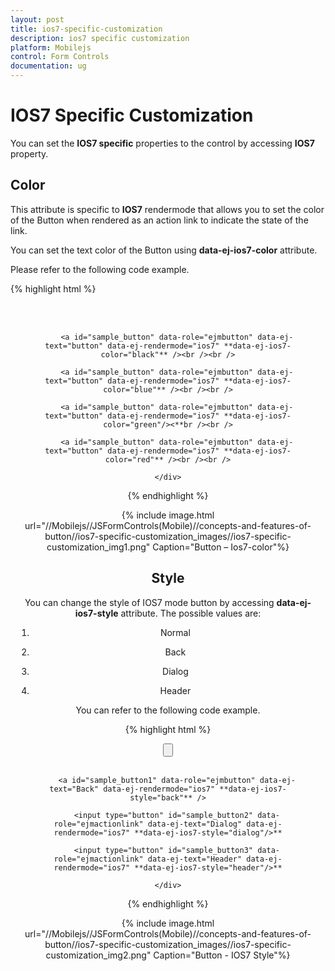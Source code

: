 ```yaml
---
layout: post
title: ios7-specific-customization
description: ios7 specific customization
platform: Mobilejs
control: Form Controls
documentation: ug
---
```


# IOS7 Specific Customization

You can set the **IOS7 specific** properties to the control by accessing **IOS7** property.

## Color

This attribute is specific to **IOS7** rendermode that allows you to set the color of the Button when rendered as an action link to indicate the state of the link. 

You can set the text color of the Button using **data-ej-ios7-color** attribute.

Please refer to the following code example.

{% highlight html %}


<div align="center" style="margin:10px">
        <a id="sample_button" data-role="ejmbutton" data-ej-text="button" data-ej-rendermode="ios7" **data-ej-ios7-color="gray"** /> <br /><br />

        <a id="sample_button" data-role="ejmbutton" data-ej-text="button" data-ej-rendermode="ios7" **data-ej-ios7-color="black"** /><br /><br />

        <a id="sample_button" data-role="ejmbutton" data-ej-text="button" data-ej-rendermode="ios7" **data-ej-ios7-color="blue"** /><br /><br />

        <a id="sample_button" data-role="ejmbutton" data-ej-text="button" data-ej-rendermode="ios7" **data-ej-ios7-color="green"/><**br /><br />

        <a id="sample_button" data-role="ejmbutton" data-ej-text="button" data-ej-rendermode="ios7" **data-ej-ios7-color="red"** /><br /><br />

    </div>


{% endhighlight %}



{% include image.html url="//Mobilejs//JSFormControls(Mobile)//concepts-and-features-of-button//ios7-specific-customization_images//ios7-specific-customization_img1.png" Caption="Button – Ios7-color"%}

## Style

You can change the style of IOS7 mode button by accessing **data-ej-ios7-style** attribute. The possible values are:

1. Normal

2. Back

3. Dialog

4. Header

You can refer to the following code example.

{% highlight html %}


<div align="center" style="margin:10px">
        <input type="button" id="sample_button" data-role="ejmbutton" data-ej-text="Normal" data-ej-rendermode="ios7" **data-ej-ios7-style="normal"** /><br /><br />

        <a id="sample_button1" data-role="ejmbutton" data-ej-text="Back" data-ej-rendermode="ios7" **data-ej-ios7-style="back"** />

        <input type="button" id="sample_button2" data-role="ejmactionlink" data-ej-text="Dialog" data-ej-rendermode="ios7" **data-ej-ios7-style="dialog"/>**

        <input type="button" id="sample_button3" data-role="ejmactionlink" data-ej-text="Header" data-ej-rendermode="ios7" **data-ej-ios7-style="header"/>**

    </div>



{% endhighlight %}



{% include image.html url="//Mobilejs//JSFormControls(Mobile)//concepts-and-features-of-button//ios7-specific-customization_images//ios7-specific-customization_img2.png" Caption="Button - IOS7 Style"%}

